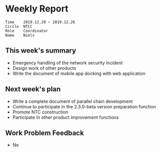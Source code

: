 # Weekly Report 
```
Time	2019.12.20 ~ 2019.12.26
Circle	NTCC
Role	Coordinator
Name	Niels
```
## This week's summary 
- Emergency handling of the network security incident
- Design work of other products
- Write the document of mobile app docking with web application
## Next week's plan
- Write a complete document of parallel chain development
- Continue to participate in the 2.3.0-beta version preparation function
- Promote NTC construction
- Participate in other product improvement functions
## Work Problem Feedback
- No

